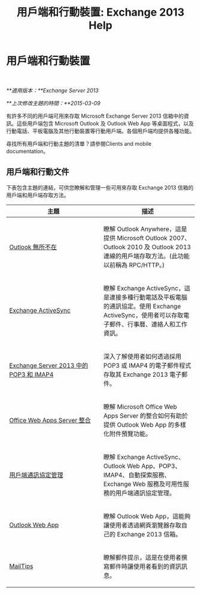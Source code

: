 ﻿---
title: '用戶端和行動裝置: Exchange 2013 Help'
TOCTitle: 用戶端和行動裝置
ms:assetid: d67342e7-6ee0-4228-9f84-721b2a53fb4c
ms:mtpsurl: https://technet.microsoft.com/zh-tw/library/JJ150572(v=EXCHG.150)
ms:contentKeyID: 50474289
ms.date: 05/21/2018
mtps_version: v=EXCHG.150
ms.translationtype: MT
---

# 用戶端和行動裝置

 

_**適用版本：**Exchange Server 2013_

_**上次修改主題的時間：**2015-03-09_

有許多不同的用戶端可用來存取 Microsoft Exchange Server 2013 信箱中的資訊。這些用戶端包含 Microsoft Outlook 及 Outlook Web App 等桌面程式，以及行動電話、平板電腦及其他行動裝置等行動用戶端。各個用戶端均提供各種功能。

尋找所有用戶端和行動主題的清單？請參閱Clients and mobile documentation。

## 用戶端和行動文件

下表包含主題的連結，可供您瞭解和管理一些可用來存取 Exchange 2013 信箱的用戶端和用戶端存取方法。


<table>
<colgroup>
<col style="width: 50%" />
<col style="width: 50%" />
</colgroup>
<thead>
<tr class="header">
<th>主題</th>
<th>描述</th>
</tr>
</thead>
<tbody>
<tr class="odd">
<td><p><a href="outlook-anywhere-exchange-2013-help.md">Outlook 無所不在</a></p></td>
<td><p>瞭解 Outlook Anywhere，這是提供 Microsoft Outlook 2007、Outlook 2010 及 Outlook 2013 連線的用戶端存取方法。(此功能以前稱為 RPC/HTTP。)</p></td>
</tr>
<tr class="even">
<td><p><a href="exchange-activesync-exchange-2013-help.md">Exchange ActiveSync</a></p></td>
<td><p>瞭解 Exchange ActiveSync，這是連接多種行動電話及平板電腦的通訊協定。使用 Exchange ActiveSync，使用者可以存取電子郵件、行事曆、連絡人和工作資訊。</p></td>
</tr>
<tr class="odd">
<td><p><a href="pop3-and-imap4-in-exchange-server-2013-exchange-2013-help.md">Exchange Server 2013 中的 POP3 和 IMAP4</a></p></td>
<td><p>深入了解使用者如何透過採用 POP3 或 IMAP4 的電子郵件程式存取其 Exchange 2013 電子郵件。</p></td>
</tr>
<tr class="even">
<td><p><a href="https://technet.microsoft.com/zh-tw/library/jj150495(v=exchg.150)">Office Web Apps Server 整合</a></p></td>
<td><p>瞭解 Microsoft Office Web Apps Server 的整合如何有助於提供 Outlook Web App 的多樣化附件預覽功能。</p></td>
</tr>
<tr class="odd">
<td><p><a href="client-protocol-management-exchange-2013-help.md">用戶端通訊協定管理</a></p></td>
<td><p>瞭解 Exchange ActiveSync、Outlook Web App、POP3、IMAP4、自動探索服務、Exchange Web 服務及可用性服務的用戶端通訊協定管理。</p></td>
</tr>
<tr class="even">
<td><p><a href="outlook-web-app-exchange-2013-help.md">Outlook Web App</a></p></td>
<td><p>瞭解 Outlook Web App，這能夠讓使用者透過網頁瀏覽器存取自己的 Exchange 2013 信箱。</p></td>
</tr>
<tr class="odd">
<td><p><a href="mailtips-exchange-2013-help.md">MailTips</a></p></td>
<td><p>瞭解郵件提示，這是在使用者撰寫郵件時讓使用者看到的資訊訊息。</p></td>
</tr>
</tbody>
</table>

